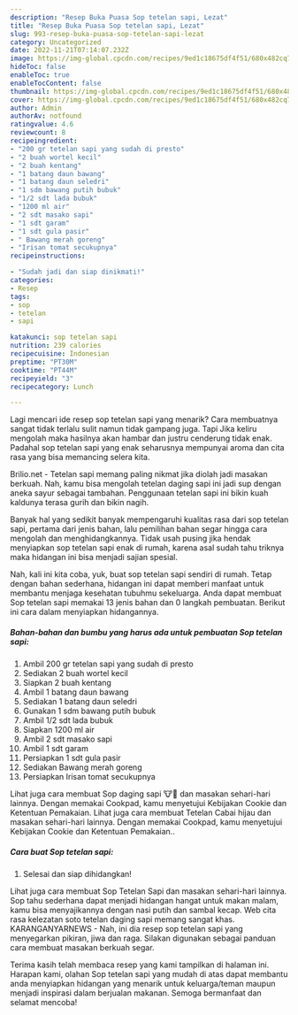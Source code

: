 ```yaml
---
description: "Resep Buka Puasa Sop tetelan sapi, Lezat"
title: "Resep Buka Puasa Sop tetelan sapi, Lezat"
slug: 993-resep-buka-puasa-sop-tetelan-sapi-lezat
category: Uncategorized
date: 2022-11-21T07:14:07.232Z
image: https://img-global.cpcdn.com/recipes/9ed1c18675df4f51/680x482cq70/sop-tetelan-sapi-foto-resep-utama.jpg
hideToc: false
enableToc: true
enableTocContent: false
thumbnail: https://img-global.cpcdn.com/recipes/9ed1c18675df4f51/680x482cq70/sop-tetelan-sapi-foto-resep-utama.jpg
cover: https://img-global.cpcdn.com/recipes/9ed1c18675df4f51/680x482cq70/sop-tetelan-sapi-foto-resep-utama.jpg
author: Admin
authorAv: notfound
ratingvalue: 4.6
reviewcount: 8
recipeingredient:
- "200 gr tetelan sapi yang sudah di presto"
- "2 buah wortel kecil"
- "2 buah kentang"
- "1 batang daun bawang"
- "1 batang daun seledri"
- "1 sdm bawang putih bubuk"
- "1/2 sdt lada bubuk"
- "1200 ml air"
- "2 sdt masako sapi"
- "1 sdt garam"
- "1 sdt gula pasir"
- " Bawang merah goreng"
- "Irisan tomat secukupnya"
recipeinstructions:

- "Sudah jadi dan siap dinikmati!"
categories:
- Resep
tags:
- sop
- tetelan
- sapi

katakunci: sop tetelan sapi 
nutrition: 239 calories
recipecuisine: Indonesian
preptime: "PT30M"
cooktime: "PT44M"
recipeyield: "3"
recipecategory: Lunch

---
```



Lagi mencari ide resep sop tetelan sapi yang menarik? Cara membuatnya sangat tidak terlalu sulit namun tidak gampang juga. Tapi Jika keliru mengolah maka hasilnya akan hambar dan justru cenderung tidak enak. Padahal sop tetelan sapi yang enak seharusnya mempunyai aroma dan cita rasa yang bisa memancing selera kita.


Brilio.net - Tetelan sapi memang paling nikmat jika diolah jadi masakan berkuah. Nah, kamu bisa mengolah tetelan daging sapi ini jadi sup dengan aneka sayur sebagai tambahan. Penggunaan tetelan sapi ini bikin kuah kaldunya terasa gurih dan bikin nagih.

Banyak hal yang sedikit banyak mempengaruhi kualitas rasa dari sop tetelan sapi, pertama dari jenis bahan, lalu pemilihan bahan segar hingga cara mengolah dan menghidangkannya. Tidak usah pusing jika hendak menyiapkan sop tetelan sapi enak di rumah, karena asal sudah tahu triknya maka hidangan ini bisa menjadi sajian spesial.


Nah, kali ini kita coba, yuk, buat sop tetelan sapi sendiri di rumah. Tetap dengan bahan sederhana, hidangan ini dapat memberi manfaat untuk membantu menjaga kesehatan tubuhmu sekeluarga. Anda dapat membuat Sop tetelan sapi memakai 13 jenis bahan dan 0 langkah pembuatan. Berikut ini cara dalam menyiapkan hidangannya.

<!--inarticleads1-->

##### Bahan-bahan dan bumbu yang harus ada untuk pembuatan Sop tetelan sapi:

1. Ambil 200 gr tetelan sapi yang sudah di presto
1. Sediakan 2 buah wortel kecil
1. Siapkan 2 buah kentang
1. Ambil 1 batang daun bawang
1. Sediakan 1 batang daun seledri
1. Gunakan 1 sdm bawang putih bubuk
1. Ambil 1/2 sdt lada bubuk
1. Siapkan 1200 ml air
1. Ambil 2 sdt masako sapi
1. Ambil 1 sdt garam
1. Persiapkan 1 sdt gula pasir
1. Sediakan  Bawang merah goreng
1. Persiapkan Irisan tomat secukupnya


Lihat juga cara membuat Sop daging sapi 🐮🐄 dan masakan sehari-hari lainnya. Dengan memakai Cookpad, kamu menyetujui Kebijakan Cookie dan Ketentuan Pemakaian. Lihat juga cara membuat Tetelan Cabai hijau dan masakan sehari-hari lainnya. Dengan memakai Cookpad, kamu menyetujui Kebijakan Cookie dan Ketentuan Pemakaian.. 

<!--inarticleads2-->

##### Cara buat Sop tetelan sapi:


1. Selesai dan siap dihidangkan!

Lihat juga cara membuat Sop Tetelan Sapi dan masakan sehari-hari lainnya. Sop tahu sederhana dapat menjadi hidangan hangat untuk makan malam, kamu bisa menyajikannya dengan nasi putih dan sambal kecap. Web cita rasa kelezatan soto tetelan daging sapi memang sangat khas. KARANGANYARNEWS - Nah, ini dia resep sop tetelan sapi yang menyegarkan pikiran, jiwa dan raga. Silakan digunakan sebagai panduan cara membuat masakan berkuah segar. 

Terima kasih telah membaca resep yang kami tampilkan di halaman ini. Harapan kami, olahan Sop tetelan sapi yang mudah di atas dapat membantu anda menyiapkan hidangan yang menarik untuk keluarga/teman maupun menjadi inspirasi dalam berjualan makanan. Semoga bermanfaat dan selamat mencoba!
